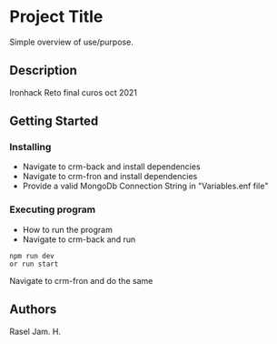 # Project Title

Simple overview of use/purpose.

## Description

Ironhack Reto final curos oct 2021
## Getting Started


### Installing

* Navigate to crm-back and install dependencies
* Navigate to crm-fron and install dependencies
* Provide a valid MongoDb Connection String in "Variables.enf file"
### Executing program

* How to run the program
* Navigate to crm-back and run 
```
npm run dev
or run start
```
Navigate to crm-fron and do the same


## Authors

Rasel Jam. H.
